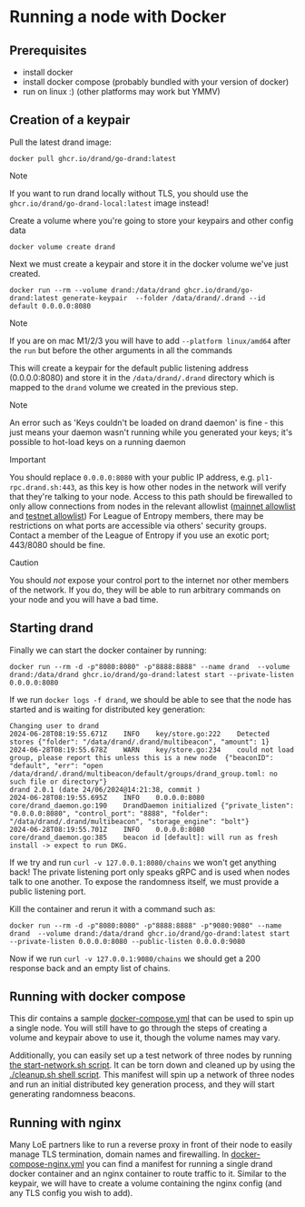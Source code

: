 # Running a node with Docker

## Prerequisites
- install docker
- install docker compose (probably bundled with your version of docker)
- run on linux :) (other platforms may work but YMMV)

## Creation of a keypair

Pull the latest drand image:
```shell
docker pull ghcr.io/drand/go-drand:latest
```
> [!NOTE]
> If you want to run drand locally without TLS, you should use the `ghcr.io/drand/go-drand-local:latest` image instead!

Create a volume where you're going to store your keypairs and other config data
```shell
docker volume create drand
```

Next we must create a keypair and store it in the docker volume we've just created.

```shell
docker run --rm --volume drand:/data/drand ghcr.io/drand/go-drand:latest generate-keypair  --folder /data/drand/.drand --id default 0.0.0.0:8080
```

> [!NOTE]
> If you are on mac M1/2/3 you will have to add `--platform linux/amd64` after the `run` but before the other arguments in all the commands

This will create a keypair for the default public listening address (0.0.0.0:8080) and store it in the `/data/drand/.drand` directory
which is mapped to the `drand` volume we created in the previous step.
> [!NOTE]
> An error such as 'Keys couldn't be loaded on drand daemon' is fine - this just means your daemon wasn't running while you generated your keys; it's possible to hot-load keys on a running daemon

> [!IMPORTANT]
> You should replace `0.0.0.0:8080` with your public IP address, e.g. `pl1-rpc.drand.sh:443`, as this key is how other nodes in the network
will verify that they're talking to your node.
> Access to this path should be firewalled to only allow connections from nodes in the relevant allowlist ([mainnet allowlist](https://github.com/drand/loe-mainnet-allowlist/) and [testnet allowlist](https://github.com/drand/loe-testnet-allowlist/))
> For League of Entropy members, there may be restrictions on what ports are accessible via others' security groups. Contact a member of the League of Entropy if you use an exotic port; 443/8080 should be fine.

> [!CAUTION]
> You should _not_ expose your control port to the internet nor other members of the network. If you do, they will be able to run arbitrary commands on your node and you will have a bad time.


## Starting drand
Finally we can start the docker container by running:
```shell
docker run --rm -d -p"8080:8080" -p"8888:8888" --name drand  --volume drand:/data/drand ghcr.io/drand/go-drand:latest start --private-listen 0.0.0.0:8080
```

If we run `docker logs -f drand`, we should be able to see that the node has started and is waiting for distributed key generation:
```
Changing user to drand
2024-06-28T08:19:55.671Z	INFO	key/store.go:222	Detected stores	{"folder": "/data/drand/.drand/multibeacon", "amount": 1}
2024-06-28T08:19:55.678Z	WARN	key/store.go:234	could not load group, please report this unless this is a new node	{"beaconID": "default", "err": "open /data/drand/.drand/multibeacon/default/groups/drand_group.toml: no such file or directory"}
drand 2.0.1 (date 24/06/2024@14:21:38, commit )
2024-06-28T08:19:55.695Z	INFO	0.0.0.0:8080	core/drand_daemon.go:190	DrandDaemon initialized	{"private_listen": "0.0.0.0:8080", "control_port": "8888", "folder": "/data/drand/.drand/multibeacon", "storage_engine": "bolt"}
2024-06-28T08:19:55.701Z	INFO	0.0.0.0:8080	core/drand_daemon.go:385	beacon id [default]: will run as fresh install -> expect to run DKG.
```

If we try and run `curl -v 127.0.0.1:8080/chains` we won't get anything back! The private listening port only speaks gRPC and is used when
nodes talk to one another. To expose the randomness itself, we must provide a public listening port.

Kill the container and rerun it with a command such as:
```shell
docker run --rm -d -p"8080:8080" -p"8888:8888" -p"9080:9080" --name drand  --volume drand:/data/drand ghcr.io/drand/go-drand:latest start --private-listen 0.0.0.0:8080 --public-listen 0.0.0.0:9080
```

Now if we run `curl -v 127.0.0.1:9080/chains` we should get a 200 response back and an empty list of chains.

## Running with docker compose
This dir contains a sample [docker-compose.yml](./docker-compose.yml) that can be used to spin up a single node. You will still have to go through
the steps of creating a volume and keypair above to use it, though the volume names may vary.

Additionally, you can easily set up a test network of three nodes by running [the start-network.sh script](./start-network.sh).
It can be torn down and cleaned up by using the [./cleanup.sh shell script](./cleanup.sh).
This manifest will spin up a network of three nodes and run an initial distributed key generation process, and they will start generating randomness beacons.

## Running with nginx
Many LoE partners like to run a reverse proxy in front of their node to easily manage TLS termination, domain names and firewalling.
In [docker-compose-nginx.yml](./docker-compose-nginx.yml) you can find a manifest for running a single drand docker container and an
nginx container to route traffic to it. Similar to the keypair, we will have to create a volume containing the nginx config (and any TLS config you wish to add).
